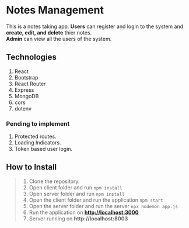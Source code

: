 # Notes Management

This is a notes taking app. **Users** can register and login to the system and **create, edit, and delete** thier notes. <br>
**Admin** can view all the users of the system.

## Technologies

1. React
2. Bootstrap
3. React Router
4. Express
5. MongoDB
6. cors
7. dotenv

### Pending to implement

1. Protected routes.
2. Loading Indicators.
3. Token based user login.

## How to Install

> 1. Clone the repository.
> 2. Open client folder and run ``` npm install ```
> 3. Open server folder and run ``` npm install ```
> 4. Open the client folder and run the application ``` npm start ```
> 5. Open the server folder and run the server ``` npx nodemon app.js ```
> 6. Run the application on **[http://localhost:3000](http://localhost:3000)**
> 7. Server running on **http://localhost:8003**
